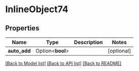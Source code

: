 # InlineObject74

## Properties

Name | Type | Description | Notes
------------ | ------------- | ------------- | -------------
**auto_add** | Option<**bool**> |  | [optional]

[[Back to Model list]](../README.md#documentation-for-models) [[Back to API list]](../README.md#documentation-for-api-endpoints) [[Back to README]](../README.md)


